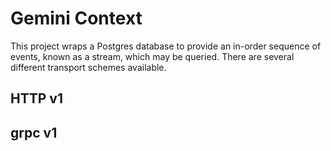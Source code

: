 # Gemini Context

This project wraps a Postgres database to provide an in-order sequence of events, known as a stream, which may be
queried.  There are several different transport schemes available.

## HTTP v1

## grpc v1
